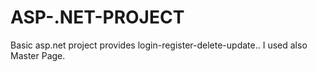 # ASP-.NET-PROJECT

Basic asp.net project provides login-register-delete-update..
I used also Master Page.
